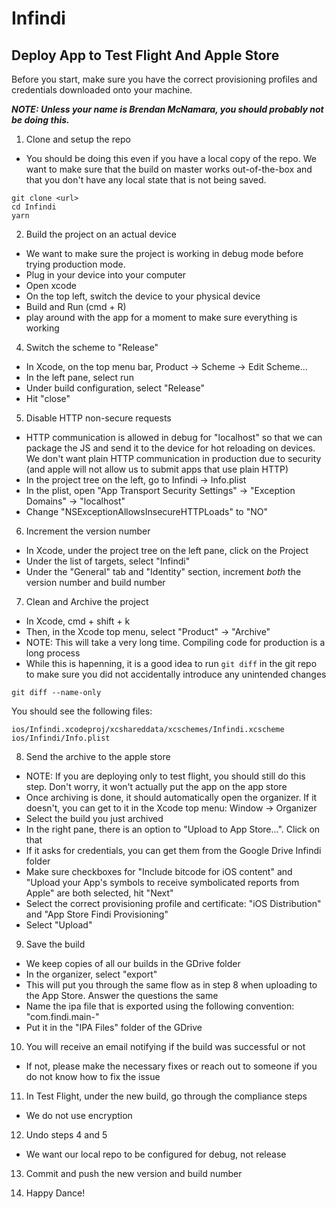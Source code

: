 # Infindi

## Deploy App to Test Flight And Apple Store

Before you start, make sure you have the correct provisioning profiles and credentials downloaded onto
your machine.

***NOTE: Unless your name is Brendan McNamara, you should probably not be doing this.***

1. Clone and setup the repo
  - You should be doing this even if you have a local copy of the repo. We want to make sure that
    the build on master works out-of-the-box and that you don't have any local state that is not
    being saved.

```
git clone <url>
cd Infindi
yarn
```

2. Build the project on an actual device
  - We want to make sure the project is working in debug mode before trying production mode.
  - Plug in your device into your computer
  - Open xcode
  - On the top left, switch the device to your physical device
  - Build and Run (cmd + R)
  - play around with the app for a moment to make sure everything is working

4. Switch the scheme to "Release"
  - In Xcode, on the top menu bar, Product -> Scheme -> Edit Scheme...
  - In the left pane, select run
  - Under build configuration, select "Release"
  - Hit "close"
  
5. Disable HTTP non-secure requests
  - HTTP communication is allowed in debug for "localhost" so that we can package the JS and send
    it to the device for hot reloading on devices. We don't want plain HTTP communication in
    production due to security (and apple will not allow us to submit apps that use plain HTTP)
  - In the project tree on the left, go to Infindi -> Info.plist
  - In the plist, open "App Transport Security Settings" -> "Exception Domains" -> "localhost"
  - Change "NSExceptionAllowsInsecureHTTPLoads" to "NO"

6. Increment the version number
  - In Xcode, under the project tree on the left pane, click on the Project
  - Under the list of targets, select "Infindi"
  - Under the "General" tab and "Identity" section, increment *both* the version number and build number

7. Clean and Archive the project
  - In Xcode, cmd + shift + k
  - Then, in the Xcode top menu, select "Product" -> "Archive"
  - NOTE: This will take a very long time. Compiling code for production is a long process
  - While this is hapenning, it is a good idea to run `git diff` in the git repo to make sure you did not
    accidentally introduce any unintended changes

```
git diff --name-only
```

You should see the following files:

```
ios/Infindi.xcodeproj/xcshareddata/xcschemes/Infindi.xcscheme
ios/Infindi/Info.plist
```

8. Send the archive to the apple store
  - NOTE: If you are deploying only to test flight, you should still do this step. Don't worry, it won't
    actually put the app on the app store
  - Once archiving is done, it should automatically open the organizer. If it doesn't, you can get to it
    in the Xcode top menu: Window -> Organizer
  - Select the build you just archived
  - In the right pane, there is an option to "Upload to App Store...". Click on that
  - If it asks for credentials, you can get them from the Google Drive Infindi folder
  - Make sure checkboxes for "Include bitcode for iOS content" and
    "Upload your App's symbols to receive symbolicated reports from Apple" are both selected, hit "Next"
  - Select the correct provisioning profile and certificate: "iOS Distribution" and "App Store Findi Provisioning"
  - Select "Upload"

9. Save the build
  - We keep copies of all our builds in the GDrive folder
  - In the organizer, select "export"
  - This will put you through the same flow as in step 8 when uploading to the App Store. Answer the questions the same
  - Name the ipa file that is exported using the following convention: "com.findi.main-<version number>"
  - Put it in the "IPA Files" folder of the GDrive

10. You will receive an email notifying if the build was successful or not
  - If not, please make the necessary fixes or reach out to someone if you do not know how to fix the issue

11. In Test Flight, under the new build, go through the compliance steps
  - We do not use encryption

12. Undo steps 4 and 5
  - We want our local repo to be configured for debug, not release

13. Commit and push the new version and build number

14. Happy Dance!
